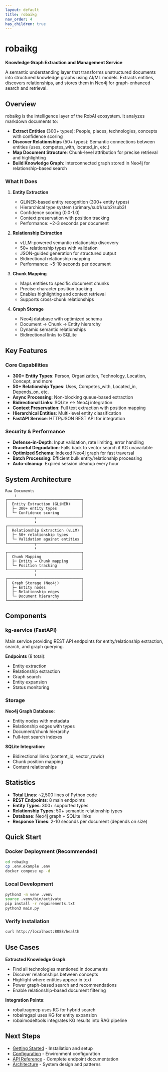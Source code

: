 ```yaml
---
layout: default
title: robaikg
nav_order: 4
has_children: true
---
```


# robaikg

**Knowledge Graph Extraction and Management Service**

A semantic understanding layer that transforms unstructured documents into structured knowledge graphs using AI/ML models. Extracts entities, discovers relationships, and stores them in Neo4j for graph-enhanced search and retrieval.

## Overview

robaikg is the intelligence layer of the RobAI ecosystem. It analyzes markdown documents to:

- **Extract Entities** (300+ types): People, places, technologies, concepts with confidence scoring
- **Discover Relationships** (50+ types): Semantic connections between entities (uses, competes_with, located_in, etc.)
- **Map Document Structure**: Chunk-level attribution for precise retrieval and highlighting
- **Build Knowledge Graph**: Interconnected graph stored in Neo4j for relationship-based search

### What It Does

1. **Entity Extraction**
   - GLiNER-based entity recognition (300+ entity types)
   - Hierarchical type system (primary/sub1/sub2/sub3)
   - Confidence scoring (0.0-1.0)
   - Context preservation with position tracking
   - Performance: ~2-3 seconds per document

2. **Relationship Extraction**
   - vLLM-powered semantic relationship discovery
   - 50+ relationship types with validation
   - JSON-guided generation for structured output
   - Bidirectional relationship mapping
   - Performance: ~5-10 seconds per document

3. **Chunk Mapping**
   - Maps entities to specific document chunks
   - Precise character position tracking
   - Enables highlighting and context retrieval
   - Supports cross-chunk relationships

4. **Graph Storage**
   - Neo4j database with optimized schema
   - Document → Chunk → Entity hierarchy
   - Dynamic semantic relationships
   - Bidirectional links to SQLite

## Key Features

### Core Capabilities

- **300+ Entity Types**: Person, Organization, Technology, Location, Concept, and more
- **50+ Relationship Types**: Uses, Competes_with, Located_in, Depends_on, etc.
- **Async Processing**: Non-blocking queue-based extraction
- **Bidirectional Links**: SQLite ↔ Neo4j integration
- **Context Preservation**: Full text extraction with position mapping
- **Hierarchical Entities**: Multi-level entity classification
- **FastAPI Service**: HTTP/JSON REST API for integration

### Security & Performance

- **Defense-in-Depth**: Input validation, rate limiting, error handling
- **Graceful Degradation**: Falls back to vector search if KG unavailable
- **Optimized Schema**: Indexed Neo4j graph for fast traversal
- **Batch Processing**: Efficient bulk entity/relationship processing
- **Auto-cleanup**: Expired session cleanup every hour

## System Architecture

```
Raw Documents
    ↓
┌─────────────────────────────────┐
│  Entity Extraction (GLiNER)     │
│  ├─ 300+ entity types           │
│  └─ Confidence scoring          │
└────────────┬────────────────────┘
             ↓
┌─────────────────────────────────┐
│  Relationship Extraction (vLLM) │
│  ├─ 50+ relationship types      │
│  └─ Validation against entities │
└────────────┬────────────────────┘
             ↓
┌─────────────────────────────────┐
│  Chunk Mapping                  │
│  ├─ Entity → Chunk mapping      │
│  └─ Position tracking           │
└────────────┬────────────────────┘
             ↓
┌─────────────────────────────────┐
│  Graph Storage (Neo4j)          │
│  ├─ Entity nodes                │
│  ├─ Relationship edges          │
│  └─ Document hierarchy          │
└─────────────────────────────────┘
```

## Components

### kg-service (FastAPI)

Main service providing REST API endpoints for entity/relationship extraction, search, and graph querying.

**Endpoints** (8 total):
- Entity extraction
- Relationship extraction
- Graph search
- Entity expansion
- Status monitoring

### Storage

**Neo4j Graph Database**:
- Entity nodes with metadata
- Relationship edges with types
- Document/chunk hierarchy
- Full-text search indexes

**SQLite Integration**:
- Bidirectional links (content_id, vector_rowid)
- Chunk position mapping
- Content relationships

## Statistics

- **Total Lines**: ~2,500 lines of Python code
- **REST Endpoints**: 8 main endpoints
- **Entity Types**: 300+ supported types
- **Relationship Types**: 50+ semantic relationship types
- **Database**: Neo4j graph + SQLite links
- **Response Times**: 2-10 seconds per document (depends on size)

## Quick Start

### Docker Deployment (Recommended)

```bash
cd robaikg
cp .env.example .env
docker compose up -d
```

### Local Development

```bash
python3 -m venv .venv
source .venv/bin/activate
pip install -r requirements.txt
python3 main.py
```

### Verify Installation

```bash
curl http://localhost:8088/health
```

## Use Cases

**Extracted Knowledge Graph**:
- Find all technologies mentioned in documents
- Discover relationships between concepts
- Highlight where entities appear in text
- Power graph-based search and recommendations
- Enable relationship-based document filtering

**Integration Points**:
- robaitragmcp uses KG for hybrid search
- robairagapi uses KG for entity expansion
- robaimodeltools integrates KG results into RAG pipeline

## Next Steps

- [Getting Started](getting-started.html) - Installation and setup
- [Configuration](configuration.html) - Environment configuration
- [API Reference](api-reference.html) - Complete endpoint documentation
- [Architecture](architecture.html) - System design and patterns
